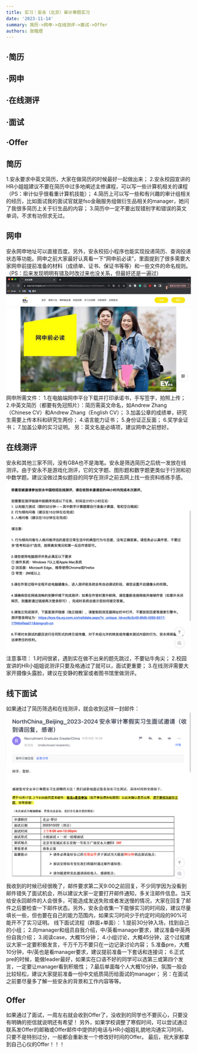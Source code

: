```yaml
---
title: 实习｜安永（北京）审计寒假实习
date: '2023-11-14'
summary: 简历->网申->在线测评->面试->Offer
authors: 张楷煜
---
```



## ·简历
## ·网申
## ·在线测评
## ·面试
## ·Offer

##                              简历
1.安永要求中英文简历，大家在做简历的时候最好一起做出来；
2.安永校园宣讲的HR小姐姐建议不要在简历中过多地阐述主修课程，可以写一些计算机相关的课程（PS：审计似乎很看重计算机技能）；
4.简历上可以写一些和有兴趣的审计组相关的经历，比如面试我的面试官就是fso金融服务组做衍生品相关的manager，她问了我很多简历上关于衍生品的内容；
3.简历中一定不要出现错别字和错误的英文单词，不求有功但求无过。

##                              网申
安永网申地址可以直接百度。另外，安永校招小程序也能实现投递简历、查询投递状态等功能。网申之前大家最好认真看一下“网申前必读”，里面提到了很多需要大家网申前提前准备的材料（成绩单、证书、保证书等等）和一些文件的命名规则。（PS：后来发现明明有错及时改过来也没关系，但最好还是一遍过）
![jpeg](安永网申前必读.jpeg)
 网申所需文件：
1.在电脑端网申平台下载并打印承诺书，手写签字，拍照上传；
2.中英文简历（都要有免冠照片）：简历需英文命名，如Andrew Zhang（Chinese CV）和Andrew Zhang（English CV）；
3.加盖公章的成绩单，研究生需要上传本科和研究生两份；
4.语言能力证书；
5.身份证正反面；
6.奖学金证书；
7.加盖公章的实习证明。
另：英文名是必填项，建议网申之前想好。

##                              在线测评                   
安永和其他三家不同，没有GBA也不是海笔。安永是筛选简历之后统一发放在线测评。由于安永不是游戏化测评，它的文字题、图形题和数字题更类似于行测和初中数学题。建议没做过类似题目的同学在测评之前去网上找一些资料练练手感。
![jpeg](安永在线测评通知.jpeg)
 注意事项：
1.时间很紧，遇到实在做不出来的题先跳过，不要钻牛角尖；
2.校园宣讲的HR小姐姐说测评只要及格通过了就可以，面试更重要；
3.在线测评需要大家开摄像头露脸，建议在安静的教室或者图书馆里做测评。

##                              线下面试
如果通过了简历筛选和在线测评，就会收到这样一封邮件：
![png](安永面试通知.png)
我收到的时候已经很晚了，邮件要求第二天9:00之前回复，不少同学因为没看到邮件错失了面试机会，所以建议大家一定要打开邮件通知，多关注邮件信息。当天给安永回邮件的人会很多，可能造成发送失败或者发送慢的情况，大家在回复了邮件之后要检查一下邮件状态。另外，安永会收集一下能够实习的时间段，建议尽量填长一些，但也要在自己的能力范围内，如果实习时间少于约定时间段的90%可能开不了实习证明。
 线下面试流程（群面+单面）：
1.提前30分钟入场，找到自己的小组；
2.向manager和组员自我介绍，中/英看manager要求，建议准备中英两份自我介绍；
3.阅读case，大概15分钟；
4.小组讨论，大概45分钟，这个过程建议大家一定要积极发言，千万千万不要只在一边记录讨论内容；
5.准备pre，大概10分钟，中/英也是看manager要求，建议提前准备一下套话和连接词；
6.正式pre的时候，能做leader最好，如果实在口语不好的同学可以选第三或第四个发言，一定要让manager看到积极性；
7.最后单面每个人大概10分钟，氛围一般会比较轻松，建议大家提前准备一份中文纸质简历给面试的manager；
另：在面试之前要尽量多了解一些安永的背景和工作内容等等。

##                              Offer
如果通过了面试，一周左右就会收到Offer了，没收到的同学也不要灰心，只要没有明确的拒信就说明还有希望！
另外，如果学校调整了寒假时间，可以尝试通过联系发Offer的邮箱或Offer邮件中提供的电话与HR小姐姐礼貌地沟通实习时间，只要不是特别过分，一般都会重新发一个修改好时间的Offer。
最后，祝大家都拿到自己心仪的Offer！！！
